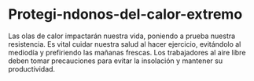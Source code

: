# Protegi-ndonos-del-calor-extremo
Las olas de calor impactarán nuestra vida, poniendo a prueba nuestra resistencia. Es vital cuidar nuestra salud al hacer ejercicio, evitándolo al mediodía y prefiriendo las mañanas frescas. Los trabajadores al aire libre deben tomar precauciones para evitar la insolación y mantener su productividad. 
